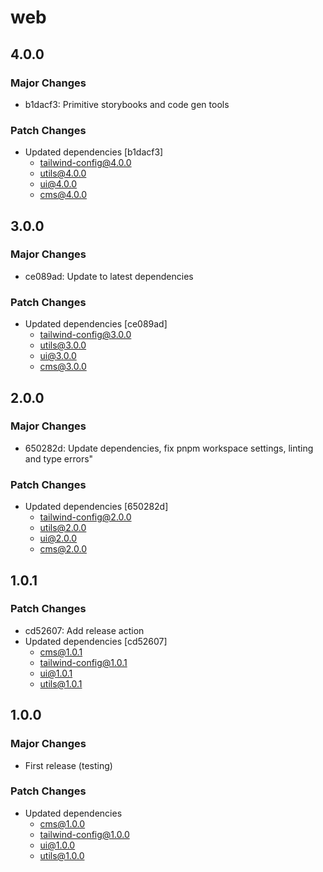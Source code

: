 # web

## 4.0.0

### Major Changes

- b1dacf3: Primitive storybooks and code gen tools

### Patch Changes

- Updated dependencies [b1dacf3]
  - tailwind-config@4.0.0
  - utils@4.0.0
  - ui@4.0.0
  - cms@4.0.0

## 3.0.0

### Major Changes

- ce089ad: Update to latest dependencies

### Patch Changes

- Updated dependencies [ce089ad]
  - tailwind-config@3.0.0
  - utils@3.0.0
  - ui@3.0.0
  - cms@3.0.0

## 2.0.0

### Major Changes

- 650282d: Update dependencies, fix pnpm workspace settings, linting and type errors"

### Patch Changes

- Updated dependencies [650282d]
  - tailwind-config@2.0.0
  - utils@2.0.0
  - ui@2.0.0
  - cms@2.0.0

## 1.0.1

### Patch Changes

- cd52607: Add release action
- Updated dependencies [cd52607]
  - cms@1.0.1
  - tailwind-config@1.0.1
  - ui@1.0.1
  - utils@1.0.1

## 1.0.0

### Major Changes

- First release (testing)

### Patch Changes

- Updated dependencies
  - cms@1.0.0
  - tailwind-config@1.0.0
  - ui@1.0.0
  - utils@1.0.0
